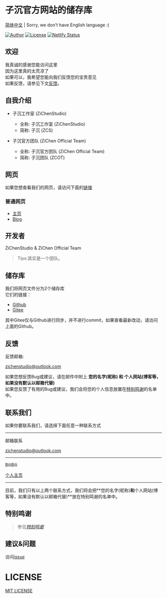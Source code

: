 # **子沉官方网站的储存库**
[简体中文](/README.md) | Sorry, we don't have English language :(

[![Author](https://img.shields.io/badge/Author-ZiChenStudio-39c5bb.svg?style=flat-square)](https://github.com/ZiChenStudio)
[![License](https://img.shields.io/github/license/ZiChenStudio/zichenstudioweb.svg?style=flat-square)](https://github.com/ZiChenStudio/zichenstudioweb/blob/master/LICENSE)
[![Netlify Status](https://api.netlify.com/api/v1/badges/c8b96c79-1e96-4899-b5cb-bacd2d108e8a/deploy-status)](https://app.netlify.com/)


## 欢迎
我真诚的感谢您能访问这里<br>因为这里真的太荒凉了<br>如果可以，我希望您能向我们反馈您的宝贵意见<br>如果反馈，请参见下文[反馈](#反馈)。

## 自我介绍

- 子沉工作室 (ZiChenStudio)
  - 全称: 子沉工作室 (ZiChenStudio)
  - 简称: 子沉 (ZCS)

- 子沉官方团队 (ZiChen Official Team)
  - 全称: 子沉官方团队 (ZiChen Official Team)
  - 简称: 子沉团队 (ZCOT)

## 网页
如果您想查看我们的网页，请访问下面的[链接](#普通网页)

### 普通网页

- [主页](https://zichenstudio.netlify.app/)
- [Blog](https://zichenstudio.netlify.app/blog/)

## 开发者
ZiChenStudio & ZiChen Official Team
> Tips:其实是一个团队。

## 储存库
我们将网页文件分为2个储存库<br>
它们的链接：
- [Github](https://github.com/ZiChenStudio/zichenstudioweb)
- [Gitee](https://gitee.com/zichenstudio/zichenstudioweb)

其中Gitee仅与Github进行同步，并不进行commit，如果查看最新改动，请访问上面的Github。
## 反馈
反馈邮箱:

<zichenstudio@outlook.com>

如果您想反馈Bug或建议，请在邮件中附上 **您的名字(昵称) 和 个人网站(博客等，如果没有默认以邮箱代替)** <br>
如果您反馈了有用的Bug或建议，我们会将您的个人信息放置在[特别鸣谢](#特别鸣谢)的名单中。

## 联系我们
如果你要联系我们，请选择下面任意一种联系方式

---
邮箱联系
<br>

<zichenstudio@outlook.com>

---
BiliBili<br>

[个人主页](https://space.bilibili.com/1740643474)

---
目前，我们只有以上两个联系方式，我们将会把**您的名字(昵称)**和**个人网站(博客等，如果没有默认以邮箱代替)**放在特别鸣谢的名单中。

## 特别鸣谢
> 参见[*特别鸣谢*](https://zichenstudio.netlify.app/html/thanks.html)

## 建议&问题
访问[*issue*](https://github.com/ZiChenStudio/zichenstudioweb/issues "Github Issues")

# LICENSE

[MIT LICENSE](/LICENSE)

